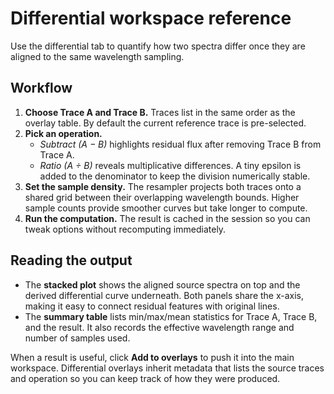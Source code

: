 # Differential workspace reference

Use the differential tab to quantify how two spectra differ once they are
aligned to the same wavelength sampling.

## Workflow

1. **Choose Trace A and Trace B.** Traces list in the same order as the overlay
   table. By default the current reference trace is pre-selected.
2. **Pick an operation.**
   - *Subtract (A − B)* highlights residual flux after removing Trace B from
     Trace A.
   - *Ratio (A ÷ B)* reveals multiplicative differences. A tiny epsilon is added
     to the denominator to keep the division numerically stable.
3. **Set the sample density.** The resampler projects both traces onto a shared
   grid between their overlapping wavelength bounds. Higher sample counts
   provide smoother curves but take longer to compute.
4. **Run the computation.** The result is cached in the session so you can tweak
   options without recomputing immediately.

## Reading the output

- The **stacked plot** shows the aligned source spectra on top and the derived
  differential curve underneath. Both panels share the x-axis, making it easy to
  connect residual features with original lines.
- The **summary table** lists min/max/mean statistics for Trace A, Trace B, and
  the result. It also records the effective wavelength range and number of
  samples used.

When a result is useful, click **Add to overlays** to push it into the main
workspace. Differential overlays inherit metadata that lists the source traces
and operation so you can keep track of how they were produced.

